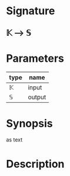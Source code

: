 # Signature
## 𝕂 ⟶ 𝕊

# Parameters

| type | name |
|------|------|
|𝕂|input|
|𝕊|output|

# Synopsis
as text

# Description
